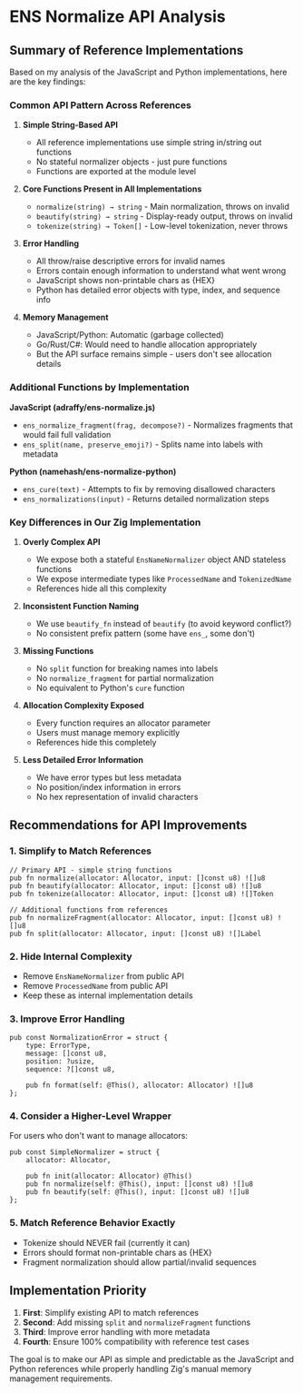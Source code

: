 # ENS Normalize API Analysis

## Summary of Reference Implementations

Based on my analysis of the JavaScript and Python implementations, here are the key findings:

### Common API Pattern Across References

1. **Simple String-Based API**
   - All reference implementations use simple string in/string out functions
   - No stateful normalizer objects - just pure functions
   - Functions are exported at the module level

2. **Core Functions Present in All Implementations**
   - `normalize(string) → string` - Main normalization, throws on invalid
   - `beautify(string) → string` - Display-ready output, throws on invalid
   - `tokenize(string) → Token[]` - Low-level tokenization, never throws

3. **Error Handling**
   - All throw/raise descriptive errors for invalid names
   - Errors contain enough information to understand what went wrong
   - JavaScript shows non-printable chars as {HEX}
   - Python has detailed error objects with type, index, and sequence info

4. **Memory Management**
   - JavaScript/Python: Automatic (garbage collected)
   - Go/Rust/C#: Would need to handle allocation appropriately
   - But the API surface remains simple - users don't see allocation details

### Additional Functions by Implementation

**JavaScript (adraffy/ens-normalize.js)**
- `ens_normalize_fragment(frag, decompose?)` - Normalizes fragments that would fail full validation
- `ens_split(name, preserve_emoji?)` - Splits name into labels with metadata

**Python (namehash/ens-normalize-python)**
- `ens_cure(text)` - Attempts to fix by removing disallowed characters
- `ens_normalizations(input)` - Returns detailed normalization steps

### Key Differences in Our Zig Implementation

1. **Overly Complex API**
   - We expose both a stateful `EnsNameNormalizer` object AND stateless functions
   - We expose intermediate types like `ProcessedName` and `TokenizedName`
   - References hide all this complexity

2. **Inconsistent Function Naming**
   - We use `beautify_fn` instead of `beautify` (to avoid keyword conflict?)
   - No consistent prefix pattern (some have `ens_`, some don't)

3. **Missing Functions**
   - No `split` function for breaking names into labels
   - No `normalize_fragment` for partial normalization
   - No equivalent to Python's `cure` function

4. **Allocation Complexity Exposed**
   - Every function requires an allocator parameter
   - Users must manage memory explicitly
   - References hide this completely

5. **Less Detailed Error Information**
   - We have error types but less metadata
   - No position/index information in errors
   - No hex representation of invalid characters

## Recommendations for API Improvements

### 1. Simplify to Match References

```zig
// Primary API - simple string functions
pub fn normalize(allocator: Allocator, input: []const u8) ![]u8
pub fn beautify(allocator: Allocator, input: []const u8) ![]u8
pub fn tokenize(allocator: Allocator, input: []const u8) ![]Token

// Additional functions from references
pub fn normalizeFragment(allocator: Allocator, input: []const u8) ![]u8
pub fn split(allocator: Allocator, input: []const u8) ![]Label
```

### 2. Hide Internal Complexity

- Remove `EnsNameNormalizer` from public API
- Remove `ProcessedName` from public API
- Keep these as internal implementation details

### 3. Improve Error Handling

```zig
pub const NormalizationError = struct {
    type: ErrorType,
    message: []const u8,
    position: ?usize,
    sequence: ?[]const u8,
    
    pub fn format(self: @This(), allocator: Allocator) ![]u8
};
```

### 4. Consider a Higher-Level Wrapper

For users who don't want to manage allocators:

```zig
pub const SimpleNormalizer = struct {
    allocator: Allocator,
    
    pub fn init(allocator: Allocator) @This()
    pub fn normalize(self: @This(), input: []const u8) ![]u8
    pub fn beautify(self: @This(), input: []const u8) ![]u8
};
```

### 5. Match Reference Behavior Exactly

- Tokenize should NEVER fail (currently it can)
- Errors should format non-printable chars as {HEX}
- Fragment normalization should allow partial/invalid sequences

## Implementation Priority

1. **First**: Simplify existing API to match references
2. **Second**: Add missing `split` and `normalizeFragment` functions
3. **Third**: Improve error handling with more metadata
4. **Fourth**: Ensure 100% compatibility with reference test cases

The goal is to make our API as simple and predictable as the JavaScript and Python references while properly handling Zig's manual memory management requirements.